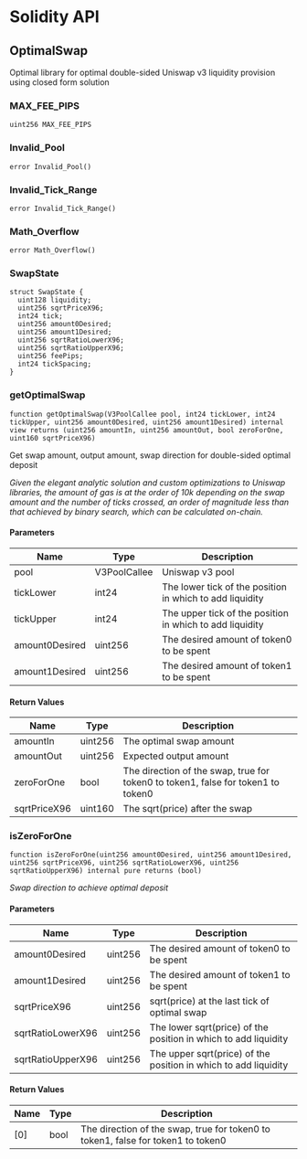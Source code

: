 # Solidity API

## OptimalSwap

Optimal library for optimal double-sided Uniswap v3 liquidity provision using closed form solution

### MAX_FEE_PIPS

```solidity
uint256 MAX_FEE_PIPS
```

### Invalid_Pool

```solidity
error Invalid_Pool()
```

### Invalid_Tick_Range

```solidity
error Invalid_Tick_Range()
```

### Math_Overflow

```solidity
error Math_Overflow()
```

### SwapState

```solidity
struct SwapState {
  uint128 liquidity;
  uint256 sqrtPriceX96;
  int24 tick;
  uint256 amount0Desired;
  uint256 amount1Desired;
  uint256 sqrtRatioLowerX96;
  uint256 sqrtRatioUpperX96;
  uint256 feePips;
  int24 tickSpacing;
}
```

### getOptimalSwap

```solidity
function getOptimalSwap(V3PoolCallee pool, int24 tickLower, int24 tickUpper, uint256 amount0Desired, uint256 amount1Desired) internal view returns (uint256 amountIn, uint256 amountOut, bool zeroForOne, uint160 sqrtPriceX96)
```

Get swap amount, output amount, swap direction for double-sided optimal deposit

_Given the elegant analytic solution and custom optimizations to Uniswap libraries,
the amount of gas is at the order of 10k depending on the swap amount and the number of ticks crossed,
an order of magnitude less than that achieved by binary search, which can be calculated on-chain._

#### Parameters

| Name | Type | Description |
| ---- | ---- | ----------- |
| pool | V3PoolCallee | Uniswap v3 pool |
| tickLower | int24 | The lower tick of the position in which to add liquidity |
| tickUpper | int24 | The upper tick of the position in which to add liquidity |
| amount0Desired | uint256 | The desired amount of token0 to be spent |
| amount1Desired | uint256 | The desired amount of token1 to be spent |

#### Return Values

| Name | Type | Description |
| ---- | ---- | ----------- |
| amountIn | uint256 | The optimal swap amount |
| amountOut | uint256 | Expected output amount |
| zeroForOne | bool | The direction of the swap, true for token0 to token1, false for token1 to token0 |
| sqrtPriceX96 | uint160 | The sqrt(price) after the swap |

### isZeroForOne

```solidity
function isZeroForOne(uint256 amount0Desired, uint256 amount1Desired, uint256 sqrtPriceX96, uint256 sqrtRatioLowerX96, uint256 sqrtRatioUpperX96) internal pure returns (bool)
```

_Swap direction to achieve optimal deposit_

#### Parameters

| Name | Type | Description |
| ---- | ---- | ----------- |
| amount0Desired | uint256 | The desired amount of token0 to be spent |
| amount1Desired | uint256 | The desired amount of token1 to be spent |
| sqrtPriceX96 | uint256 | sqrt(price) at the last tick of optimal swap |
| sqrtRatioLowerX96 | uint256 | The lower sqrt(price) of the position in which to add liquidity |
| sqrtRatioUpperX96 | uint256 | The upper sqrt(price) of the position in which to add liquidity |

#### Return Values

| Name | Type | Description |
| ---- | ---- | ----------- |
| [0] | bool | The direction of the swap, true for token0 to token1, false for token1 to token0 |

